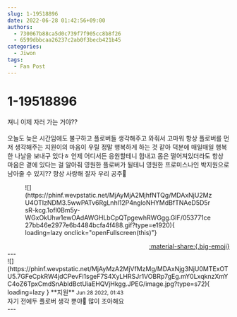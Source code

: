 ```yaml
---
slug: 1-19518896
date: 2022-06-28 01:42:56+09:00
authors:
  - 730067b88ca5d0c739f7f905cc8b8f26
  - 6599dbbcaa26237c2ab0f3becb421b45
categories:
  - Jiwon
tags:
  - Fan Post
---
```


# 1-19518896

<div class="post-container" markdown="1">
<div class="content-container md-sidebar__scrollwrap" markdown="1">

져니 이제 자러 가는 거야??<br><br>오늘도 늦은 시간임에도 불구하고 플로버들 생각해주고 와줘서 고마워 항상 플로버를 먼저 생각해주는 지원이의 마음이 우릴 정말 행복하게 하는 것 같아 덕분에 매일매일 행복한 나날을 보내구 있다ㅎ 언제 어디서든 응원할테니 힘내고 몸은 떨어져있더라도 항상 마음은 곁에 있다는 걸 알아줘 영원한 플로버가 될테니 영원한 프로미스나인 박지원으로 남아줄 수 있지?? 항상 사랑해 잘자 우리 공주💙
<figure markdown="1">
![](https://phinf.wevpstatic.net/MjAyMjA2MjhfNTQg/MDAxNjU2MzU4OTIzNDM3.5wwPATv6RgLnhl12P4ngloNHYMdBfTNAeD5D5rsR-kcg.1ofl0Bm5y-WGxOkUhw1ewOAdAWGHLbCpQTpgewhRWGgg.GIF/053771ce27bb46e2977e6b4484bcfa4f488.gif?type=e1920){ loading=lazy onclick="openFullscreen(this)"}
</figure>


</div>
</div>

<div style="text-align: right;" markdown="1">
<a href="https://weverse.io/fromis9/fanpost/1-19518896" style="text-align: right;">:material-share:{.big-emoji}</a>
</div>
---

<div class="comments-container md-sidebar__scrollwrap" markdown="1">
<div class="comment" markdown="1">
<div class='id-container' markdown="1">
![](https://phinf.wevpstatic.net/MjAyMzA2MjVfMzMg/MDAxNjg3NjU0MTExOTU5.7GFeCpkRW4jdCPevFi1sgeF7S4XyLHRSJr1VOBRp7gEg.mY0LxqknzXmYC4oZ6TpxCmdSnAbldBctUiaEHQVjHkgg.JPEG/image.jpg?type=s72){ loading=lazy }
**<span class="artist">지원</span>** <small>Jun 28 2022, 01:43</small><br>
</div>
<div class='comment-body' markdown="1">
자기 전에두 플로버 생각 뿐야💙 많이 조아해요 
</div>
</div>
</div>
---
